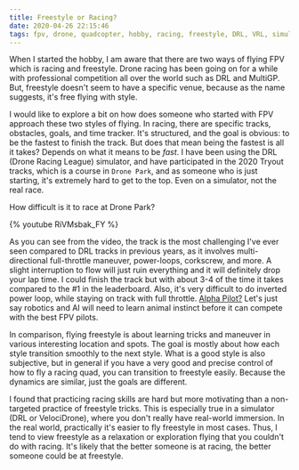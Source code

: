 ```yaml
---
title: Freestyle or Racing?
date: 2020-04-26 22:15:46
tags: fpv, drone, quadcopter, hobby, racing, freestyle, DRL, VRL, simulator
---
```


When I started the hobby, I am aware that there are two ways of flying FPV which is racing and freestyle. Drone racing has been going on for a while with professional competition all over the world such as DRL and MultiGP. But, freestyle doesn't seem to have a specific venue, because as the name suggests, it's free flying with style. 

I would like to explore a bit on how does someone who started with FPV approach these two styles of flying. In racing, there are specific tracks, obstacles, goals, and time tracker. It's structured, and the goal is obvious: to be the fastest to finish the track. But does that mean being the fastest is all it takes? Depends on what it means to be *fast*. I have been using the DRL (Drone Racing League) simulator, and have participated in the 2020 Tryout tracks, which is a course in `Drone Park`, and as someone who is just starting, it's extremely hard to get to the top. Even on a simulator, not the real race.

How difficult is it to race at Drone Park?

{% youtube RiVMsbak_FY %}

As you can see from the video, the track is the most challenging I've ever seen compared to DRL tracks in previous years, as it involves multi-directional full-throttle maneuver, power-loops, corkscrew, and more. A slight interruption to flow will just ruin everything and it will definitely drop your lap time. I could finish the track but with about 3-4 of the time it takes compared to the #1 in the leaderboard. Also, it's very difficult to do inverted power loop, while staying on track with full throttle. [Alpha Pilot?](https://lockheedmartin.com/en-us/news/events/ai-innovation-challenge.html) Let's just say robotics and AI will need to learn animal instinct before it can compete with the best FPV pilots.

In comparison, flying freestyle is about learning tricks and maneuver in various interesting location and spots. The goal is mostly about how each style transition smoothly to the next style. What is a good style is also subjective, but in general if you have a very good and precise control of how to fly a racing quad, you can transition to freestyle easily. Because the dynamics are similar, just the goals are different. 

I found that practicing racing skills are hard but more motivating than a non-targeted practice of freestyle tricks. This is especially true in a simulator (DRL or VelociDrone), where you don't really have real-world immersion. In the real world, practically it's easier to fly freestyle in most cases. Thus, I tend to view freestyle as a relaxation or exploration flying that you couldn't do with racing. It's likely that the better someone is at racing, the better someone could be at freestyle. 
